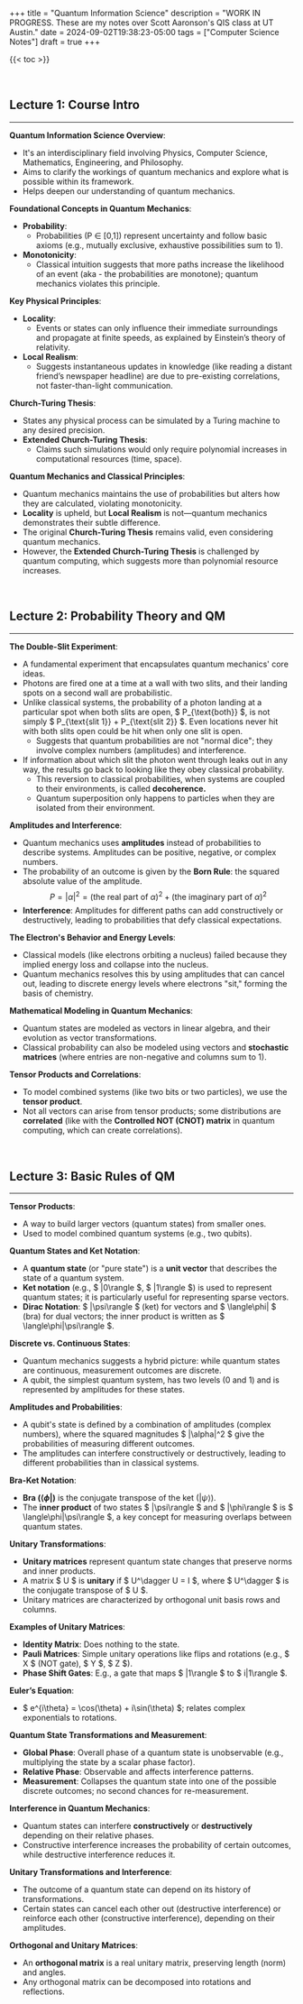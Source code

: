 +++
title = "Quantum Information Science"
description = "WORK IN PROGRESS. These are my notes over Scott Aaronson's QIS class at UT Austin."
date = 2024-09-02T19:38:23-05:00
tags = ["Computer Science Notes"]
draft = true
+++

{{< toc >}}



<br>

## Lecture 1: Course Intro
---

**Quantum Information Science Overview**:
   - It's an interdisciplinary field involving Physics, Computer Science, Mathematics, Engineering, and Philosophy.
   - Aims to clarify the workings of quantum mechanics and explore what is possible within its framework.
   - Helps deepen our understanding of quantum mechanics.

**Foundational Concepts in Quantum Mechanics**:
   - **Probability**:
     - Probabilities (P ∈ [0,1]) represent uncertainty and follow basic axioms (e.g., mutually exclusive, exhaustive possibilities sum to 1).
   - **Monotonicity**:
     - Classical intuition suggests that more paths increase the likelihood of an event (aka - the probabilities are monotone); quantum mechanics violates this principle.

**Key Physical Principles**:
   - **Locality**:
     - Events or states can only influence their immediate surroundings and propagate at finite speeds, as explained by Einstein’s theory of relativity.
   - **Local Realism**:
     - Suggests instantaneous updates in knowledge (like reading a distant friend’s newspaper headline) are due to pre-existing correlations, not faster-than-light communication.

**Church-Turing Thesis**:
   - States any physical process can be simulated by a Turing machine to any desired precision.
   - **Extended Church-Turing Thesis**:
     - Claims such simulations would only require polynomial increases in computational resources (time, space).

**Quantum Mechanics and Classical Principles**:
   - Quantum mechanics maintains the use of probabilities but alters how they are calculated, violating monotonicity.
   - **Locality** is upheld, but **Local Realism** is not—quantum mechanics demonstrates their subtle difference.
   - The original **Church-Turing Thesis** remains valid, even considering quantum mechanics.
   - However, the **Extended Church-Turing Thesis** is challenged by quantum computing, which suggests more than polynomial resource increases.



<br>

## Lecture 2: Probability Theory and QM
---

**The Double-Slit Experiment**:
   - A fundamental experiment that encapsulates quantum mechanics' core ideas.
   - Photons are fired one at a time at a wall with two slits, and their landing spots on a second wall are probabilistic.
   - Unlike classical systems, the probability of a photon landing at a particular spot when both slits are open, $ P_{\text{both}} $, is not simply $ P_{\text{slit 1}} + P_{\text{slit 2}} $. Even locations never hit with both slits open could be hit when only one slit is open.
        - Suggests that quantum probabilities are not "normal dice"; they involve complex numbers (amplitudes) and interference.
   - If information about which slit the photon went through leaks out in any way, the results go back to looking like they obey classical probability.
        - This reversion to classical probabilities, when systems are coupled to their environments, is called **decoherence.**
        - Quantum superposition only happens to particles when they are isolated from their environment.

**Amplitudes and Interference**:
   - Quantum mechanics uses **amplitudes** instead of probabilities to describe systems. Amplitudes can be positive, negative, or complex numbers.
   - The probability of an outcome is given by the **Born Rule**: the squared absolute value of the amplitude.
   $$P=|\alpha|^2=(\text{the real part of } \alpha)^2 + (\text{the imaginary part of } \alpha)^2$$
   - **Interference**: Amplitudes for different paths can add constructively or destructively, leading to probabilities that defy classical expectations.

**The Electron's Behavior and Energy Levels**:
   - Classical models (like electrons orbiting a nucleus) failed because they implied energy loss and collapse into the nucleus.
   - Quantum mechanics resolves this by using amplitudes that can cancel out, leading to discrete energy levels where electrons "sit," forming the basis of chemistry.

**Mathematical Modeling in Quantum Mechanics**:
   - Quantum states are modeled as vectors in linear algebra, and their evolution as vector transformations.
   - Classical probability can also be modeled using vectors and **stochastic matrices** (where entries are non-negative and columns sum to 1).

**Tensor Products and Correlations**:
   - To model combined systems (like two bits or two particles), we use the **tensor product**.
   - Not all vectors can arise from tensor products; some distributions are **correlated** (like with the **Controlled NOT (CNOT) matrix** in quantum computing, which can create correlations).



<br>

## Lecture 3: Basic Rules of QM
---

**Tensor Products**:
   - A way to build larger vectors (quantum states) from smaller ones.
   - Used to model combined quantum systems (e.g., two qubits).

**Quantum States and Ket Notation**:
   - A **quantum state** (or "pure state") is a **unit vector** that describes the state of a quantum system.
   - **Ket notation** (e.g., $ |0\rangle $, $ |1\rangle $) is used to represent quantum states; it is particularly useful for representing sparse vectors.
   - **Dirac Notation**: $ |\psi\rangle $ (ket) for vectors and $ \langle\phi| $ (bra) for dual vectors; the inner product is written as $ \langle\phi|\psi\rangle $.

**Discrete vs. Continuous States**:
   - Quantum mechanics suggests a hybrid picture: while quantum states are continuous, measurement outcomes are discrete.
   - A qubit, the simplest quantum system, has two levels (0 and 1) and is represented by amplitudes for these states.

**Amplitudes and Probabilities**:
   - A qubit's state is defined by a combination of amplitudes (complex numbers), where the squared magnitudes $ |\alpha|^2 $ give the probabilities of measuring different outcomes.
   - The amplitudes can interfere constructively or destructively, leading to different probabilities than in classical systems.

**Bra-Ket Notation**:
   - **Bra ($\langle\phi|$)** is the conjugate transpose of the ket ($|\psi\rangle$).
   - The **inner product** of two states $ |\psi\rangle $ and $ |\phi\rangle $ is $ \langle\phi|\psi\rangle $, a key concept for measuring overlaps between quantum states.

**Unitary Transformations**:
   - **Unitary matrices** represent quantum state changes that preserve norms and inner products.
   - A matrix $ U $ is **unitary** if $ U^\dagger U = I $, where $ U^\dagger $ is the conjugate transpose of $ U $.
   - Unitary matrices are characterized by orthogonal unit basis rows and columns.

**Examples of Unitary Matrices**:
   - **Identity Matrix**: Does nothing to the state.
   - **Pauli Matrices**: Simple unitary operations like flips and rotations (e.g., $ X $ (NOT gate), $ Y $, $ Z $).
   - **Phase Shift Gates**: E.g., a gate that maps $ |1\rangle $ to $ i|1\rangle $.

**Euler’s Equation**:
   - $ e^{i\theta} = \cos(\theta) + i\sin(\theta) $; relates complex exponentials to rotations.

**Quantum State Transformations and Measurement**:
   - **Global Phase**: Overall phase of a quantum state is unobservable (e.g., multiplying the state by a scalar phase factor).
   - **Relative Phase**: Observable and affects interference patterns.
   - **Measurement**: Collapses the quantum state into one of the possible discrete outcomes; no second chances for re-measurement.

**Interference in Quantum Mechanics**:
- Quantum states can interfere **constructively** or **destructively** depending on their relative phases.
- Constructive interference increases the probability of certain outcomes, while destructive interference reduces it.

**Unitary Transformations and Interference**:
- The outcome of a quantum state can depend on its history of transformations.
- Certain states can cancel each other out (destructive interference) or reinforce each other (constructive interference), depending on their amplitudes.

**Orthogonal and Unitary Matrices**:
- An **orthogonal matrix** is a real unitary matrix, preserving length (norm) and angles.
- Any orthogonal matrix can be decomposed into rotations and reflections.
